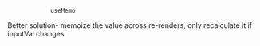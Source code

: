                 useMemo

Better solution- memoize the value across re-renders, only recalculate it if inputVal changes